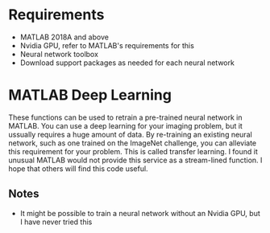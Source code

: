 # Requirements

* MATLAB 2018A and above
* Nvidia GPU, refer to MATLAB's requirements for this
* Neural network toolbox
* Download support packages as needed for each neural network

# MATLAB Deep Learning

These functions can be used to retrain a pre-trained neural network in MATLAB. You can use a deep learning for your imaging problem, but it ussually requires a huge amount of data. By re-training an existing neural network, such as one trained on the ImageNet challenge, you can alleviate this requirement for your problem. This is called transfer learning. I found it unusual MATLAB would not provide this service as a stream-lined function. I hope that others will find this code useful.

## Notes

* It might be possible to train a neural network without an Nvidia GPU, but I have never tried this
